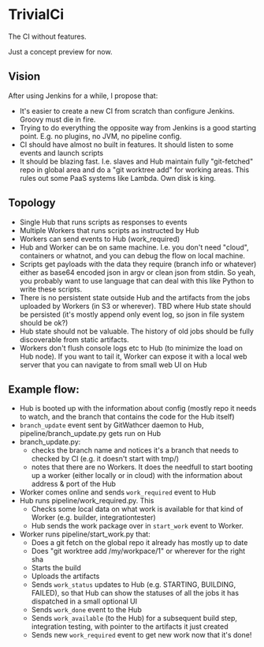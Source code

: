 # TrivialCi

The CI without features.

Just a concept preview for now.

## Vision

After using Jenkins for a while, I propose that:

- It's easier to create a new CI from scratch than configure Jenkins. Groovy must die in fire.
- Trying to do everything the opposite way from Jenkins is a good starting point. E.g. no plugins, no JVM, no pipeline config.
- CI should have almost no built in features. It should listen to some events and launch scripts
- It should be blazing fast. I.e. slaves and Hub maintain fully "git-fetched" repo in global area and do a "git worktree add" for working areas. This rules out some PaaS systems like Lambda. Own disk is king.

## Topology

- Single Hub that runs scripts as responses to events
- Multiple Workers that runs scripts as instructed by Hub
- Workers can send events to Hub (work_required)
- Hub and Worker can be on same machine. I.e. you don't need "cloud", containers or whatnot, and you can debug the flow on local machine. 
- Scripts get payloads with the data they require (branch info or whatever) either as base64 encoded json in argv or clean json from stdin. So yeah, you probably want to use language that can deal with this like Python to write these scripts.
- There is no persistent state outside Hub and the artifacts from the jobs uploaded by Workers (in S3 or wherever). TBD where Hub state should be persisted (it's mostly append only event log, so json in file system should be ok?)
- Hub state should not be valuable. The history of old jobs should be fully discoverable from static artifacts.
- Workers don't flush console logs etc to Hub (to minimize the load on Hub node). If you want to tail it, Worker can expose it with a local web server that you can navigate to from small web UI on Hub 

## Example flow:

- Hub is booted up with the information about config (mostly repo it needs to watch, and the branch that contains the code for the Hub  itself)
- `branch_update` event sent by GitWathcer daemon to Hub, pipeline/branch_update.py gets run on Hub
- branch_update.py:
    - checks the branch name and notices it's a branch that needs to checked by CI (e.g. it doesn't start with tmp/)
    - notes that there are no Workers. It does the needfull to start booting up a worker (either locally or in cloud) with 
      the information about address & port of the Hub
- Worker comes online and sends `work_required` event to Hub
- Hub runs pipeline/work_required.py. This
  - Checks some local data on what work is available for that kind of Worker (e.g. builder, integrationtester)
  - Hub sends the work package over in `start_work` event to Worker.
- Worker runs pipeline/start_work.py that:
  - Does a git fetch on the global repo it already has mostly up to date
  - Does "git worktree add /my/workpace/1" or wherever for the right sha
  - Starts the build
  - Uploads the artifacts
  - Sends `work_status` updates to Hub (e.g. STARTING, BUILDING, FAILED), so that Hub can show the statuses of all the jobs it has dispatched in a small optional UI
  - Sends `work_done` event to the Hub
  - Sends `work_available` (to the Hub) for a subsequent build step, integration testing, with pointer to the artifacts it just created
  - Sends new `work_required` event to get new work now that it's done!
